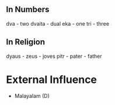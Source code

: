 ## In Numbers
dva - two
dvaita - dual
eka - one
tri - three
## In Religion
dyaus - zeus - joves
pitr - pater - father

# External Influence
- Malayalam (D)